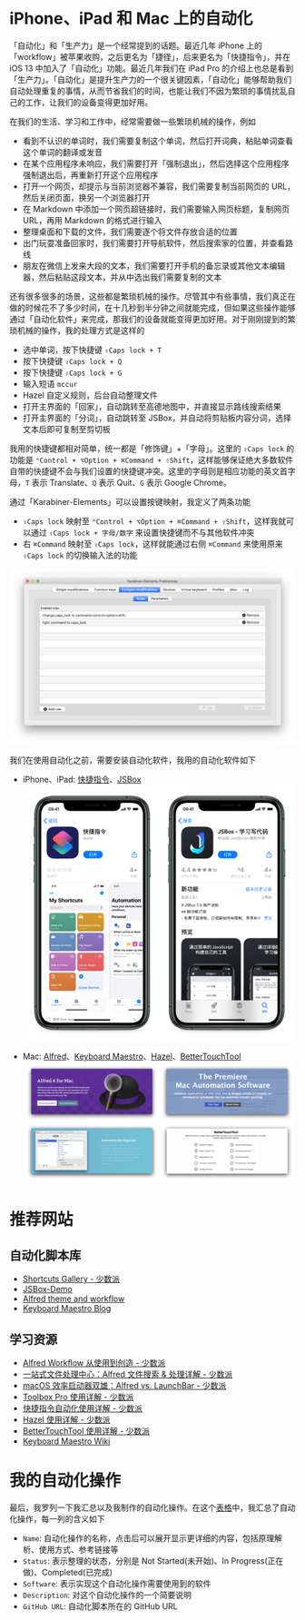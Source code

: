 # iPhone、iPad 和 Mac 上的自动化

「自动化」和「生产力」是一个经常提到的话题。最近几年 iPhone 上的「workflow」被苹果收购，之后更名为「捷径」，后来更名为「快捷指令」，并在 iOS 13 中加入了「自动化」功能。最近几年我们在 iPad Pro 的介绍上也总是看到「生产力」。「自动化」是提升生产力的一个很关键因素，「自动化」能够帮助我们自动处理重复的事情，从而节省我们的时间，也能让我们不因为繁琐的事情扰乱自己的工作，让我们的设备变得更加好用。

在我们的生活、学习和工作中，经常需要做一些繁琐机械的操作，例如

- 看到不认识的单词时，我们需要复制这个单词，然后打开词典，粘贴单词查看这个单词的翻译或发音
- 在某个应用程序未响应，我们需要打开「强制退出」，然后选择这个应用程序强制退出后，再重新打开这个应用程序
- 打开一个网页，却提示与当前浏览器不兼容，我们需要复制当前网页的 URL，然后关闭页面，换另一个浏览器打开
- 在 Markdown 中添加一个网页超链接时，我们需要输入网页标题，复制网页 URL，再用 Markdown 的格式进行输入
- 整理桌面和下载的文件，我们需要逐个将文件存放合适的位置
- 出门玩耍准备回家时，我们需要打开导航软件，然后搜索家的位置，并查看路线
- 朋友在微信上发来大段的文本，我们需要打开手机的备忘录或其他文本编辑器，然后粘贴这段文本，并从中选出我们需要复制的文本

还有很多很多的场景，这些都是繁琐机械的操作。尽管其中有些事情，我们真正在做的时候花不了多少时间，在十几秒到半分钟之间就能完成，但如果这些操作能够通过「自动化软件」来完成，那我们的设备就能变得更加好用。对于刚刚提到的繁琐机械的操作，我的处理方式是这样的

- 选中单词，按下快捷键 `⇪Caps lock + T`
- 按下快捷键 `⇪Caps lock + Q`
- 按下快捷键 `⇪Caps lock + G`
- 输入短语 `mccur`
- Hazel 自定义规则，后台自动整理文件
- 打开主界面的「回家」，自动跳转至高德地图中，并直接显示路线搜索结果
- 打开主界面的「分词」，自动跳转至 JSBox，并自动将剪贴板内容分词，选择文本后即可复制至剪切板

我用的快捷键都相对简单，统一都是「修饰键」+「字母」。这里的 `⇪Caps lock` 的功能是 `⌃Control + ⌥Option + ⌘Command + ⇧Shift`，这样能够保证绝大多数软件自带的快捷键不会与我们设置的快捷键冲突。这里的字母则是相应功能的英文首字母，`T` 表示 Translate、`Q` 表示 Quit、`G` 表示 Google Chrome。

通过「Karabiner-Elements」可以设置按键映射，我定义了两条功能

- `⇪Caps lock` 映射至 `⌃Control + ⌥Option + ⌘Command + ⇧Shift`，这样我就可以通过 `⇪Caps lock + 字母/数字` 来设置快捷键而不与其他软件冲突
- 右 `⌘Command` 映射至 `⇪Caps lock`，这样就能通过右侧 `⌘Command` 来使用原来 `⇪Caps lock` 的切换输入法的功能

![Karabiner-Elements](https://raw.githubusercontent.com/Quicy-PKU/Image-Hosting/master/Automation/Karabiner-Elements.png)



我们在使用自动化之前，需要安装自动化软件，我用的自动化软件如下

- iPhone、iPad: [快捷指令](https://apps.apple.com/cn/app/%E5%BF%AB%E6%8D%B7%E6%8C%87%E4%BB%A4/id915249334)、[JSBox](https://jsboxbbs.com/)
![iOS SoftWare](https://raw.githubusercontent.com/Quicy-PKU/Image-Hosting/master/Automation/iOS-Software.png)

- Mac: [Alfred](https://www.alfredapp.com/)、[Keyboard Maestro](https://www.keyboardmaestro.com/main/)、[Hazel](https://www.noodlesoft.com/)、[BetterTouchTool](https://folivora.ai/)
![Mac SoftWare](https://raw.githubusercontent.com/Quicy-PKU/Image-Hosting/master/Automation/Mac-Software.png)

# **推荐网站**

## **自动化脚本库**

- [Shortcuts Gallery - 少数派](https://shortcuts.sspai.com/)
- [JSBox-Demo](https://xteko.com/demos)
- [Alfred theme and workflow](https://www.packal.org/)
- [Keyboard Maestro Blog](https://www.stairways.com/blog/)

## **学习资源**

- [Alfred Workflow 从使用到创造 - 少数派](https://sspai.com/post/57648)
- [一站式文件处理中心：Alfred 文件搜索 & 处理详解 - 少数派](https://sspai.com/post/56175)
- [macOS 效率启动器双雄：Alfred vs. LaunchBar - 少数派](https://sspai.com/post/55614)
- [Toolbox Pro 使用详解 - 少数派](https://sspai.com/post/57529)
- [快捷指令自动化使用详解 - 少数派](https://sspai.com/post/57045)
- [Hazel 使用详解 - 少数派](https://sspai.com/post/43317)
- [BetterTouchTool 使用详解 - 少数派](https://sspai.com/post/43369)
- [Keyboard Maestro Wiki](https://wiki.keyboardmaestro.com/Home_Page)

# 我的自动化操作

最后，我罗列一下我汇总以及我制作的自动化操作。在这个[表格](https://www.notion.so/quicy/c770e53768b64ecaafc8652fb89725c4)中，我汇总了自动化操作，每一列的含义如下

- `Name`: 自动化操作的名称，点击后可以展开显示更详细的内容，包括原理解析、使用方式、参考链接等
- `Status`: 表示整理的状态，分别是 Not Started(未开始)、In Progress(正在做)、Completed(已完成)
- `Software`: 表示实现这个自动化操作需要使用到的软件
- `Description`: 对这个自动化操作的一个简要说明
- `GitHub URL`: 自动化脚本所在的 GitHub URL